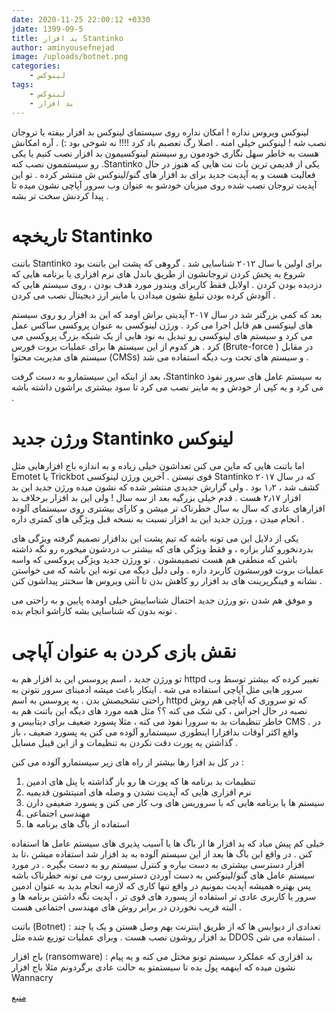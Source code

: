 ```yaml
---
date: 2020-11-25 22:00:12 +0330
jdate: 1399-09-5
title: بد افزار Stantinko
author: aminyousefnejad
image: /uploads/botnet.png
categories:
    - لینوکس
tags:
    - لینوکس
    - بد افزار
---
```


لینوکس ویروس نداره ! امکان نداره روی سیستمای لینوکس بد افزار بیفته یا تروجان نصب شه ! لینوکس خیلی امنه . اصلا رگ تعصبم باد کرد !!!! نه شوخی بود :) . آره امکانش هست به خاطر سهل نگاری خودمون رو سیستم لینوکسیمون بد افزار نصب کنیم یا یکی رو سیستممون نصب کنه .Stantinko یکی از قدیمی ترین بات نت هایی که هنوز در حال فعالیت هست و یه آپدیت جدید برای بد افزار های گنو/لینوکس ش منتشر کرده . تو این آپدیت تروجان نصب شده روی میزبان خودشو به عنوان وب سرور آپاچی نشون میده تا پیدا کردنش سخت تر بشه .  

<div id="read-more"></div>

# تاریخچه Stantinko

باتنت Stantinko برای اولین با سال ۲۰۱۲ شناسایی شد . گروهی که پشت این باتنت بود شروع به پخش کردن تروجانشون از طریق باندل های نرم افزاری یا برنامه هایی که دزدیده بودن کردن . اولایل فقط کاربرای ویندوز مورد هدف بودن ، روی سیستم هایی که آلودش کرده بودن  تبلیغ نشون میدادن یا ماینر ارز دیجیتال نصب می کردن . 

بعد که کمی بزرگتر شد در سال ۲۰۱۷ آپدیتی براش اومد که این بد افزار رو روی سیستم های لینوکسی هم قابل اجرا می کرد . ورژن لینوکسی به عنوان پروکسی ساکس عمل می کرد و  سیستم های لینوکسی رو تبدیل به نود هایی از یک شبکه بزرگ پروکسی می کرد . هر کدوم از این سیستم ها برای عملیات بروت فورس (Brute-force ) در مقابل سیستم های مدیریت محتوا (CMSs) و سیستم های تحت وب دیگه استفاده می شد .

بعد از اینکه این سیستمارو به دست گرفت ،‌Stantinko به سیستم عامل های سرور نفوذ می کرد و یه کپی از خودش و یه ماینر نصب می کرد تا سود بیشتری براشون داشته باشه . 

# ورژن جدید  Stantinko لینوکس 

اما باتنت هایی که ماین می کنن تعداشون خیلی زیاده و به اندازه باج افزارهایی مثل Emotet یا Trickbot قوی نیستن . آخرین ورژن لینوکسی Stantinko که در سال ۲۰۱۷ کشف شد ، ۱٫۲ بود . ولی گزارش جدیدی منتشر شده که نشون میده ورژن جدید این بد افزار ۲٫۱۷ هست . قدم خیلی بزرگیه بعد از سه سال ! ولی این بد افزار برخلاف بد افزارهای عادی که سال به سال خطرناک تر میشن و کارای بیشتری روی سیستمای آلوده انجام میدن ، ورژن جدید این بد افزار نسبت به نسخه قبل  ویژگی های کمتری داره . 

یکی از دلایل این می تونه باشه که تیم پشت این بدافزار تصمیم گرفته ویژگی های بدردنخورو کنار بزاره ، و فقط ویژگی های که بیشتر ب دردشون میخوره رو نگه داشته باشن که منطقی هم هست تصمیمشون . تو ورژن جدید ویژگی پروکسی که واسه عملیات بروت فورسشون کاربرد داره . ولی دلیل دیگه می تونه این باشه که می خواستن نشانه و فینگرپرینت های بد افزار رو کاهش بدن تا آنتی ویروس ها سختتر پیداشون کنن . 

و موفق هم شدن ،‌تو ورژن جدید احتمال شناساییش خیلی اومده پایین و به راحتی می تونه بدون که شناسایی بشه کاراشو انجام بده .  

# نقش بازی کردن به عنوان آپاچی 

تو ورژن جدید ، اسم پروسس این بد افزار هم به httpd تغییر کرده که بیشتر توسط وب سرور هایی مثل آپاچی استفاده می شه . اینکار باعث میشه ادمینای سرور نتونن به راحتی تشخیصش بدن . یه پروسس به اسم httpd که تو سروری که آپاچی هم روش نصبه در حال اجراس ، کی شک می کنه ؟؟ مثل همه مورد های دیگه این باتنت هم به خاطر تنظیمات بد به سرورا نفوذ می کنه ، مثلا پسورد ضعیف برای دیتابیس و CMS . در واقع اکثر اوقات بدافزارا  اینطوری سیستمارو آلوده می کنن یه پسورد ضعیف ، باز گذاشتن یه پورت دقت نکردن به تنظیمات و از این قیبل مسایل .

در کل بد افزا رها بیشتر از راه های زیر سیستمارو آلوده می کنن :‌

1. تنظیمات بد برنامه ها که پورت ها رو باز گذاشته یا پنل های ادمین 
2. نرم افزاری هایی که آپدیت نشدن و وصله های امنیتشون قدیمیه 
3. سیستم ها یا برنامه هایی که با سروریس های وب کار می کنن و پسورد ضعیفی دارن 
4. مهندسی اجتماعی 
5. استفاده از باگ های برنامه ها 

خیلی کم پیش میاد که بد افزار ها از باگ ها یا آسیب پذیری های سیستم عامل ها استفاده کنن . در واقع این باگ ها بعد از این سیستم آلوده به بد افزار شد استفاده میشن ،‌تا بد افزار دسترسی بیشتری به دست بیاره و کنترل سیستم رو به دست بگیره . در مورد سیستم عامل های گنو/لینوکس به دست آوردن دسترسی روت می تونه خطرناک باشه پس بهتره همیشه آپدیت بمونیم در واقع تنها کاری که لازمه انجام بدید به عنوان ادمین سرور یا کاربری عادی تر استفاده از پسورد های قوی تر ، آپدیت نگه داشتن برنامه ها و البته فریب  نخوردن در برابر روش های مهندسی اجتماعی هست . 





باتنت (Botnet) : تعدادی از دیوایس ها که از طریق اینترنت بهم وصل هستن و یک یا چند بد افزار روشون نصب هست . وبرای عملیات توزیع شده مثل DDOS استفاده می شن . 

باج افزار (ransomware) : بد افزاری که عملکرد سیستم تونو مختل می کنه و یه پیام نشون میده که اینهمه پول بده تا سیستمتو به حالت عادی برگردونم مثلا باج افزار Wannacry 

[منبع](https://www.zdnet.com/google-amp/article/stantinkos-linux-malware-now-poses-as-an-apache-web-server/)